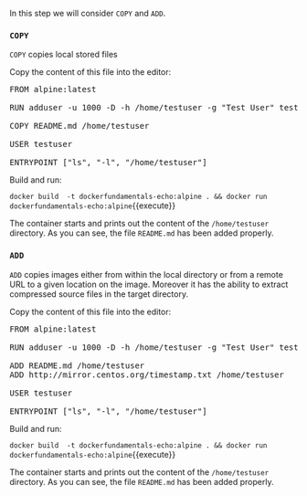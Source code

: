 In this step we will consider `COPY` and `ADD`.

### `COPY`

`COPY` copies local stored files 

Copy the content of this file into the editor:

<pre class="file" data-filename="Dockerfile" data-target="replace">FROM alpine:latest

RUN adduser -u 1000 -D -h /home/testuser -g "Test User" testuser

COPY README.md /home/testuser

USER testuser

ENTRYPOINT ["ls", "-l", "/home/testuser"]
</pre>

Build and run:

`docker build  -t dockerfundamentals-echo:alpine . && docker run dockerfundamentals-echo:alpine`{{execute}}

The container starts and prints out the content of the `/home/testuser` directory. As you can see, the file `README.md` has been added properly.


### `ADD`

`ADD` copies images either from within the local directory or from a remote URL to a given location on the image. Moreover it has the ability to extract compressed source files in the target directory.

Copy the content of this file into the editor:

<pre class="file" data-filename="Dockerfile" data-target="replace">FROM alpine:latest

RUN adduser -u 1000 -D -h /home/testuser -g "Test User" testuser

ADD README.md /home/testuser
ADD http://mirror.centos.org/timestamp.txt /home/testuser

USER testuser

ENTRYPOINT ["ls", "-l", "/home/testuser"]
</pre>

Build and run:

`docker build  -t dockerfundamentals-echo:alpine . && docker run dockerfundamentals-echo:alpine`{{execute}}

The container starts and prints out the content of the `/home/testuser` directory. As you can see, the file `README.md` has been added properly.